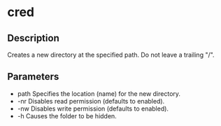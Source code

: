 # cred
## Description
Creates a new directory at the specified path. Do not leave a trailing "/".

## Parameters
* path          Specifies the location (name) for the new directory.
* -nr           Disables read permission (defaults to enabled).
* -nw           Disables write permission (defaults to enabled).
* -h            Causes the folder to be hidden.
